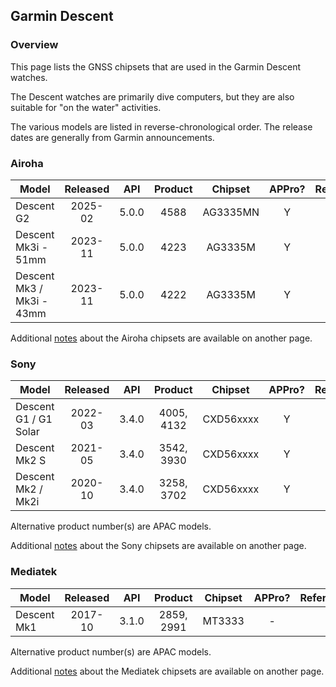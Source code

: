 ## Garmin Descent

### Overview

This page lists the GNSS chipsets that are used in the Garmin Descent watches.

The Descent watches are primarily dive computers, but they are also suitable for "on the water" activities.

The various models are listed in reverse-chronological order. The release dates are generally from Garmin announcements.



### Airoha

| Model                       | Released   | API | Product | Chipset | APPro? | References |
| --------------------------- | :--------: | :--------: | :--------: | :--------: | :--------: | -------- |
| Descent G2 | 2025-02 | 5.0.0 | 4588 | AG3335MN | Y |  |
| Descent Mk3i - 51mm | 2023-11 | 5.0.0 | 4223 | AG3335M | Y | |
| Descent Mk3 / Mk3i - 43mm | 2023-11 | 5.0.0 | 4222 | AG3335M | Y | |

Additional [notes](../../../chipsets/airoha/devices.md) about the Airoha chipsets are available on another page.



### Sony

| Model                       | Released   | API | Product | Chipset | APPro? | References |
| --------------------------- | :--------: | :--------: | :--------: | :--------: | :--------: | -------- |
| Descent G1 / G1 Solar | 2022-03 | 3.4.0 | 4005, 4132 | CXD56xxxx | Y | |
| Descent Mk2 S | 2021-05 | 3.4.0 | 3542, 3930 | CXD56xxxx | Y | |
| Descent Mk2 / Mk2i | 2020-10 | 3.4.0 | 3258, 3702 | CXD56xxxx | Y | |

Alternative product number(s) are APAC models.

Additional [notes](../../../chipsets/sony/devices.md) about the Sony chipsets are available on another page.



### Mediatek

| Model                       | Released   | API | Product | Chipset | APPro? | References |
| --------------------------- | :--------: | :--------: | :--------: | :--------: | :--------: | -------- |
| Descent Mk1 | 2017-10 | 3.1.0 | 2859, 2991 | MT3333  | - |                                                              |

Alternative product number(s) are APAC models.

Additional [notes](../../../chipsets/mediatek/devices.md) about the Mediatek chipsets are available on another page.

